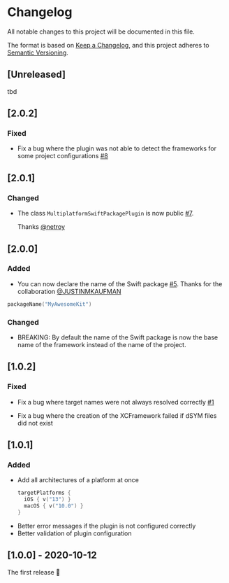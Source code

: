 # Changelog

All notable changes to this project will be documented in this file.

The format is based on [Keep a Changelog](https://keepachangelog.com/en/1.0.0/),
and this project adheres to [Semantic Versioning](https://semver.org/spec/v2.0.0.html).

## [Unreleased]
tbd

## [2.0.2]
### Fixed
- Fix a bug where the plugin was not able to detect the frameworks for some project configurations
[#8](https://github.com/ge-org/multiplatform-swiftpackage/issues/8)

## [2.0.1]
### Changed
- The class `MultiplatformSwiftPackagePlugin` is now public [#7](https://github.com/ge-org/multiplatform-swiftpackage/pull/7).

  Thanks [@netroy](https://github.com/netroy)

## [2.0.0]
### Added
- You can now declare the name of the Swift package [#5](https://github.com/ge-org/multiplatform-swiftpackage/pull/5).
  Thanks for the collaboration [@JUSTINMKAUFMAN](https://github.com/JUSTINMKAUFMAN)
```kotlin
packageName("MyAwesomeKit")
```

### Changed
- BREAKING: By default the name of the Swift package is now the base name of the framework instead of the name of the project.

## [1.0.2]
### Fixed
- Fix a bug where target names were not always resolved correctly
[#1](https://github.com/ge-org/multiplatform-swiftpackage/issues/1)

- Fix a bug where the creation of the XCFramework failed if dSYM files did not exist

## [1.0.1]
### Added
- Add all architectures of a platform at once
    ```kotlin
    targetPlatforms {
      iOS { v("13") }
      macOS { v("10.0") }
    }
    ```
- Better error messages if the plugin is not configured correctly
- Better validation of plugin configuration

## [1.0.0] - 2020-10-12
The first release :partying_face:
